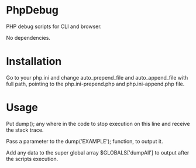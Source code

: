 # PhpDebug
PHP debug scripts for CLI and browser.

No dependencies.

# Installation
Go to your php.ini and change auto_prepend_file and auto_append_file with full path, pointing to the php.ini-prepend.php and php.ini-append.php file.

# Usage
Put dump(); any where in the code to stop execution on this line and receive the stack trace.

Pass a parameter to the dump('EXAMPLE'); function, to output it.

Add any data to the super global array $GLOBALS['dumpAll'] to output after the scripts execution.
